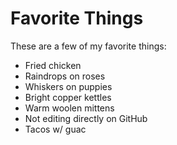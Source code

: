 # Favorite Things

These are a few of my favorite things:

- Fried chicken 
- Raindrops on roses
- Whiskers on puppies
- Bright copper kettles
- Warm woolen mittens
- Not editing directly on GitHub
- Tacos w/ guac